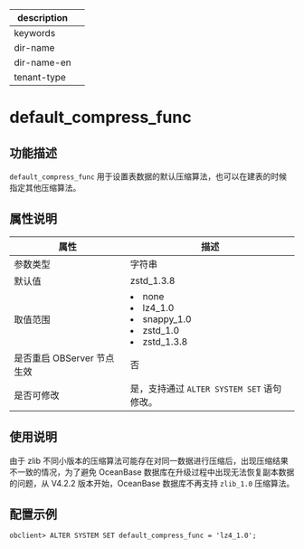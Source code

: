 |description||
|---|---|
|keywords||
|dir-name||
|dir-name-en||
|tenant-type||

# default_compress_func 

## 功能描述

`default_compress_func` 用于设置表数据的默认压缩算法，也可以在建表的时候指定其他压缩算法。

## 属性说明

|      **属性**      |                                                             **描述**                                                             |
|------------------|--------------|
| 参数类型             | 字符串                                         |
| 默认值              | zstd_1.3.8                                  |
| 取值范围             | <li> none   <li> lz4_1.0   <li> snappy_1.0      <li> zstd_1.0   <li> zstd_1.3.8    |
| 是否重启 OBServer 节点生效 | 否                                           |
| 是否可修改          | 是，支持通过 `ALTER SYSTEM SET` 语句修改。|

## 使用说明

由于 zlib 不同小版本的压缩算法可能存在对同一数据进行压缩后，出现压缩结果不一致的情况，为了避免 OceanBase 数据库在升级过程中出现无法恢复副本数据的问题，从 V4.2.2 版本开始，OceanBase 数据库不再支持 <code>zlib_1.0</code> 压缩算法。

## 配置示例

  ```shell
  obclient> ALTER SYSTEM SET default_compress_func = 'lz4_1.0';
  ```
